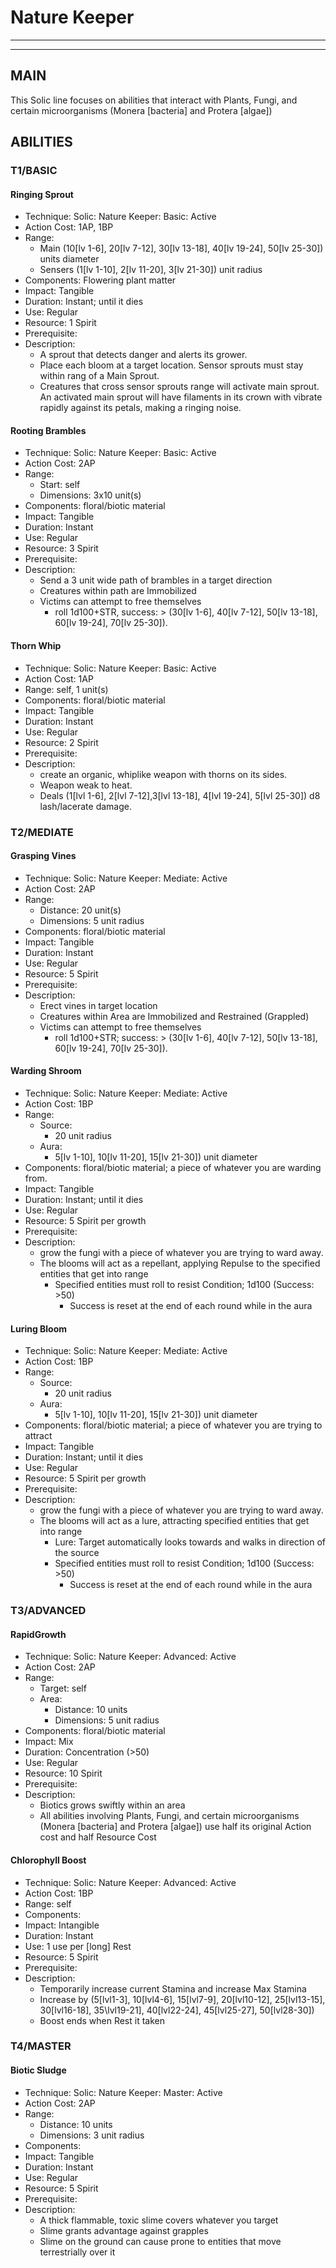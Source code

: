 # Nature Keeper
________________________________________
________________________________________

## MAIN
This Solic line focuses on abilities that interact with Plants, Fungi, and certain microorganisms (Monera \[bacteria] and Protera \[algae])

## ABILITIES

### T1/BASIC

#### Ringing Sprout
-	Technique: Solic: Nature Keeper: Basic: Active
-	Action Cost: 1AP, 1BP
-	Range: 
	-	Main (10\[lv 1-6], 20\[lv 7-12], 30\[lv 13-18], 40\[lv 19-24], 50\[lv 25-30]) units diameter
	-	Sensers (1\[lv 1-10], 2\[lv 11-20], 3\[lv 21-30]) unit radius
-	Components:  Flowering plant matter
-	Impact: Tangible
-	Duration:  Instant; until it dies
-	Use: Regular
-	Resource:  1 Spirit
-	Prerequisite: 
-	Description: 
	-	A sprout that detects danger and alerts its grower.  
	-	Place each bloom at a target location.  Sensor sprouts must stay within rang of a Main Sprout. 
	-	Creatures that cross sensor sprouts range will activate main sprout. An activated main sprout will have filaments in its crown with vibrate rapidly against its petals, making a ringing noise.

#### Rooting Brambles
-	Technique: Solic: Nature Keeper: Basic: Active
-	Action Cost: 2AP
-	Range: 
	-	Start: self
	-	Dimensions: 3x10 unit(s)
-	Components:  floral/biotic material
-	Impact: Tangible
-	Duration:  Instant
-	Use: Regular
-	Resource:  3 Spirit
-	Prerequisite: 
-	Description: 
	-	Send a 3 unit wide path of brambles in a target direction
	-	Creatures within path are Immobilized  
	-	Victims can attempt to free themselves
		-	roll 1d100+STR, success:  > (30\[lv 1-6], 40\[lv 7-12], 50\[lv 13-18], 60\[lv 19-24], 70\[lv 25-30]).

#### Thorn Whip
-	Technique: Solic: Nature Keeper: Basic: Active
-	Action Cost: 1AP
-	Range: self, 1 unit(s)
-	Components:  floral/biotic material
-	Impact: Tangible
-	Duration:  Instant
-	Use: Regular
-	Resource:  2 Spirit
-	Prerequisite: 
-	Description: 
	-	create an organic, whiplike weapon with thorns on its sides.  
	-	Weapon weak to heat. 
	-	Deals (1\[lvl 1-6], 2\[lvl 7-12],3\[lvl 13-18], 4\[lvl 19-24], 5\[lvl 25-30]) d8 lash/lacerate damage.

### T2/MEDIATE

#### Grasping Vines
-	Technique: Solic: Nature Keeper: Mediate: Active 
-	Action Cost: 2AP
-	Range: 
	-	Distance: 20 unit(s)
	-	Dimensions: 5 unit radius
-	Components:  floral/biotic material
-	Impact: Tangible
-	Duration:  Instant
-	Use: Regular
-	Resource:  5 Spirit
-	Prerequisite: 
-	Description: 
	-	Erect vines in target location
	-	Creatures within Area are Immobilized and Restrained (Grappled)
	-	Victims can attempt to free themselves
		-	roll 1d100+STR; success:  > (30\[lv 1-6], 40\[lv 7-12], 50\[lv 13-18], 60\[lv 19-24], 70\[lv 25-30]).

#### Warding Shroom
-	Technique: Solic: Nature Keeper: Mediate: Active 
-	Action Cost: 1BP
-	Range: 
	-	Source: 
		-	20 unit radius
	-	Aura: 
		-	5\[lv 1-10], 10\[lv 11-20], 15\[lv 21-30]) unit diameter
-	Components:  floral/biotic material; a piece of whatever you are warding from.
-	Impact: Tangible
-	Duration:  Instant; until it dies
-	Use: Regular
-	Resource:  5 Spirit per growth
-	Prerequisite: 
-	Description: 
	-	grow the fungi with a piece of whatever you are trying to ward away. 
	-	The blooms will act as a repellant, applying Repulse to the specified entities that get into range
		-	Specified entities must roll to resist Condition; 1d100 (Success: >50)
			-	Success is reset at the end of each round while in the aura

#### Luring Bloom
-	Technique: Solic: Nature Keeper: Mediate: Active
-	Action Cost: 1BP
-	Range: 
	-	Source: 
		-	20 unit radius
	-	Aura: 
		-	5\[lv 1-10], 10\[lv 11-20], 15\[lv 21-30]) unit diameter
-	Components:  floral/biotic material; a piece of whatever you are trying to attract
-	Impact: Tangible
-	Duration:  Instant; until it dies
-	Use: Regular
-	Resource:  5 Spirit per growth
-	Prerequisite: 
-	Description: 
	-	grow the fungi with a piece of whatever you are trying to ward away. 
	-	The blooms will act as a lure, attracting specified entities that get into range
		-	Lure: Target automatically looks towards and walks in direction of the source
		-	Specified entities must roll to resist Condition; 1d100 (Success: >50)
			-	Success is reset at the end of each round while in the aura

### T3/ADVANCED

#### RapidGrowth
-	Technique: Solic: Nature Keeper: Advanced: Active
-	Action Cost: 2AP
-	Range: 
	-	Target: self
	-	Area:
		-	Distance: 10 units
		-	Dimensions: 5 unit radius
-	Components:  floral/biotic material
-	Impact: Mix
-	Duration:  Concentration (>50)
-	Use: Regular
-	Resource:  10 Spirit
-	Prerequisite: 
-	Description: 
	-	Biotics grows swiftly within an area
	-	All abilities involving Plants, Fungi, and certain microorganisms (Monera \[bacteria] and Protera \[algae]) use half its original Action cost and half Resource Cost

#### Chlorophyll Boost
-	Technique: Solic: Nature Keeper: Advanced: Active
-	Action Cost: 1BP
-	Range: self
-	Components:  
-	Impact: Intangible
-	Duration:  Instant
-	Use: 1 use per \[long] Rest
-	Resource:  5 Spirit
-	Prerequisite: 
-	Description: 
	-	Temporarily increase current Stamina and increase Max Stamina
	-	Increase by (5\[lvl1-3], 10\[lvl4-6], 15\[lvl7-9], 20\[lvl10-12], 25\[lvl13-15], 30\[lvl16-18], 35\lvl19-21], 40\[lvl22-24], 45\[lvl25-27], 50\[lvl28-30])
	-	Boost ends when Rest it taken

### T4/MASTER

#### Biotic Sludge
-	Technique: Solic: Nature Keeper: Master: Active
-	Action Cost: 2AP
-	Range: 
	-	Distance: 10 units
	-	Dimensions: 3 unit radius
-	Components:  
-	Impact: Tangible
-	Duration:  Instant
-	Use: Regular
-	Resource:  5 Spirit
-	Prerequisite: 
-	Description: 
	-	A thick flammable, toxic slime covers whatever you target
	-	Slime grants advantage against grapples
	-	Slime on the ground can cause prone to entities that move terrestrially over it

